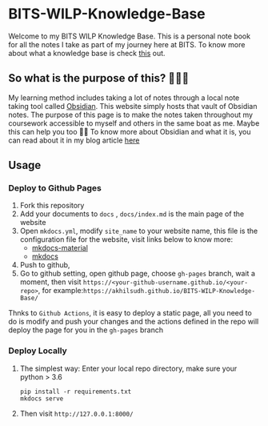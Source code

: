 # BITS-WILP-Knowledge-Base
Welcome to my BITS WILP Knowledge Base. This is a personal note book for all the notes I take as part of my journey here at BITS. To know more about what a knowledge base is check [this](https://en.wikipedia.org/wiki/Knowledge_base) out.

## So what is the purpose of this? 🤷🏽‍♂️
My learning method includes taking a lot of notes through a local note taking tool called [Obsidian](https://obsidian.md/). This website simply hosts that vault of Obsidian notes. The purpose of this page is to make the notes taken throughout my coursework accessible to myself and others in the same boat as me. Maybe this can help you too 🤘🏽
To know more about Obsidian and what it is, you can read about it in my blog article [here](https://justanothergeek.hashnode.dev/obsidian-as-a-second-brain)

## Usage
### Deploy to Github Pages
1. Fork this repository 
2. Add your documents to `docs` , `docs/index.md` is the main page of the website
3. Open `mkdocs.yml`, modify `site_name` to your website name, this file is the configuration file for the website, visit links below to know more:
    * [mkdocs-material](https://squidfunk.github.io/mkdocs-material/)
    * [mkdocs](https://www.mkdocs.org/user-guide/configuration/)
4. Push to github, 
5. Go to github setting, open github page, choose `gh-pages` branch, wait a moment, then visit `https://<your-github-username.github.io/<your-repo>`, for example:`https://akhilsudh.github.io/BITS-WILP-Knowledge-Base/`

Thnks to `Github Actions`, it is easy to deploy a static page, all you need to do is modify and push your changes and the actions defined in the repo will deploy the page for you in the `gh-pages` branch

### Deploy Locally
1. The simplest way: Enter your local repo directory, make sure your python > 3.6
    ```
    pip install -r requirements.txt
    mkdocs serve 
    ```
2. Then visit `http://127.0.0.1:8000/`
